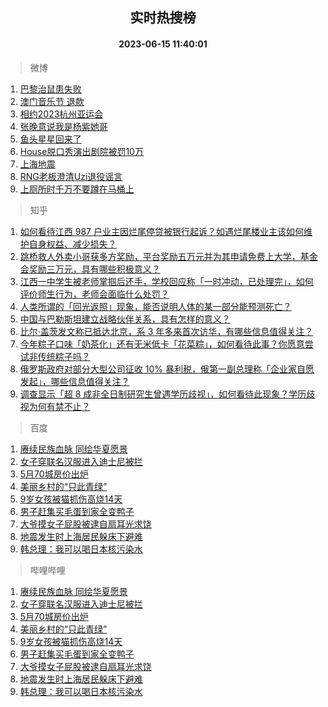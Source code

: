 <div align="center"><h2>实时热搜榜</h2><h4>2023-06-15 11:40:01</h4></div>

> 微博  

1. [巴黎治鼠患失败](https://s.weibo.com/weibo?q=%E5%B7%B4%E9%BB%8E%E6%B2%BB%E9%BC%A0%E6%82%A3%E5%A4%B1%E8%B4%A5&t=31&band_rank=1&Refer=top)<br />
2. [澳门音乐节 退款](https://s.weibo.com/weibo?q=%E6%BE%B3%E9%97%A8%E9%9F%B3%E4%B9%90%E8%8A%82%20%E9%80%80%E6%AC%BE&t=31&band_rank=2&Refer=top)<br />
3. [相约2023杭州亚运会](https://s.weibo.com/weibo?q=%23%E7%9B%B8%E7%BA%A62023%E6%9D%AD%E5%B7%9E%E4%BA%9A%E8%BF%90%E4%BC%9A%23&t=31&band_rank=3&Refer=top)<br />
4. [张晚意说我是杨紫她哥](https://s.weibo.com/weibo?q=%23%E5%BC%A0%E6%99%9A%E6%84%8F%E8%AF%B4%E6%88%91%E6%98%AF%E6%9D%A8%E7%B4%AB%E5%A5%B9%E5%93%A5%23&t=31&band_rank=4&Refer=top)<br />
5. [鱼头星星回来了](https://s.weibo.com/weibo?q=%E9%B1%BC%E5%A4%B4%E6%98%9F%E6%98%9F%E5%9B%9E%E6%9D%A5%E4%BA%86&t=31&band_rank=5&Refer=top)<br />
6. [House脱口秀演出剧院被罚10万](https://s.weibo.com/weibo?q=%23House%E8%84%B1%E5%8F%A3%E7%A7%80%E6%BC%94%E5%87%BA%E5%89%A7%E9%99%A2%E8%A2%AB%E7%BD%9A10%E4%B8%87%23&t=31&band_rank=6&Refer=top)<br />
7. [上海地震](https://s.weibo.com/weibo?q=%E4%B8%8A%E6%B5%B7%E5%9C%B0%E9%9C%87&t=31&band_rank=7&Refer=top)<br />
8. [RNG老板澄清Uzi退役谣言](https://s.weibo.com/weibo?q=%23RNG%E8%80%81%E6%9D%BF%E6%BE%84%E6%B8%85Uzi%E9%80%80%E5%BD%B9%E8%B0%A3%E8%A8%80%23&t=31&band_rank=8&Refer=top)<br />
9. [上厕所时千万不要蹲在马桶上](https://s.weibo.com/weibo?q=%23%E4%B8%8A%E5%8E%95%E6%89%80%E6%97%B6%E5%8D%83%E4%B8%87%E4%B8%8D%E8%A6%81%E8%B9%B2%E5%9C%A8%E9%A9%AC%E6%A1%B6%E4%B8%8A%23&t=31&band_rank=9&Refer=top)<br />

> 知乎  

1. [如何看待江西 987 户业主因烂尾停贷被银行起诉？如遇烂尾楼业主该如何维护自身权益、减少损失？](https://www.zhihu.com/question/606249895)<br />
2. [跳桥救人外卖小哥获多方奖励，平台奖励五万元并为其申请免费上大学，基金会奖励三万元，具有哪些积极意义？](https://www.zhihu.com/question/606578224)<br />
3. [江西一中学生被老师掌掴后还手，学校回应称「一时冲动，已处理完」，如何评价师生行为，老师会面临什么处罚？](https://www.zhihu.com/question/606355810)<br />
4. [人类所谓的「回光返照」现象，能否说明人体的某一部分能预测死亡？](https://www.zhihu.com/question/604924796)<br />
5. [中国与巴勒斯坦建立战略伙伴关系，具有怎样的意义？](https://www.zhihu.com/question/606588484)<br />
6. [比尔·盖茨发文称已抵达北京，系 3 年多来首次访华，有哪些信息值得关注？](https://www.zhihu.com/question/606659062)<br />
7. [今年粽子口味「奶茶化」还有无米低卡「花菜粽」，如何看待此事？你愿意尝试非传统粽子吗？](https://www.zhihu.com/question/606587455)<br />
8. [俄罗斯政府对部分大型公司征收 10% 暴利税，俄第一副总理称「企业家自愿发起」，哪些信息值得关注？](https://www.zhihu.com/question/606574864)<br />
9. [调查显示「超 8 成非全日制研究生曾遇学历歧视」，如何看待此现象？学历歧视为何有禁不止？](https://www.zhihu.com/question/606123591)<br />

> 百度  

1. [赓续民族血脉 同绘华夏愿景](https://www.baidu.com/s?wd=%E8%B5%93%E7%BB%AD%E6%B0%91%E6%97%8F%E8%A1%80%E8%84%89+%E5%90%8C%E7%BB%98%E5%8D%8E%E5%A4%8F%E6%84%BF%E6%99%AF&sa=fyb_news&rsv_dl=fyb_news)<br />
2. [女子穿联名汉服进入迪士尼被拦](https://www.baidu.com/s?wd=%E5%A5%B3%E5%AD%90%E7%A9%BF%E8%81%94%E5%90%8D%E6%B1%89%E6%9C%8D%E8%BF%9B%E5%85%A5%E8%BF%AA%E5%A3%AB%E5%B0%BC%E8%A2%AB%E6%8B%A6&sa=fyb_news&rsv_dl=fyb_news)<br />
3. [5月70城房价出炉](https://www.baidu.com/s?wd=5%E6%9C%8870%E5%9F%8E%E6%88%BF%E4%BB%B7%E5%87%BA%E7%82%89&sa=fyb_news&rsv_dl=fyb_news)<br />
4. [美丽乡村的“只此青绿”](https://www.baidu.com/s?wd=%E7%BE%8E%E4%B8%BD%E4%B9%A1%E6%9D%91%E7%9A%84%E2%80%9C%E5%8F%AA%E6%AD%A4%E9%9D%92%E7%BB%BF%E2%80%9D&sa=fyb_news&rsv_dl=fyb_news)<br />
5. [9岁女孩被猫抓伤高烧14天](https://www.baidu.com/s?wd=9%E5%B2%81%E5%A5%B3%E5%AD%A9%E8%A2%AB%E7%8C%AB%E6%8A%93%E4%BC%A4%E9%AB%98%E7%83%A714%E5%A4%A9&sa=fyb_news&rsv_dl=fyb_news)<br />
6. [男子赶集买毛蛋到家全变鸭子](https://www.baidu.com/s?wd=%E7%94%B7%E5%AD%90%E8%B5%B6%E9%9B%86%E4%B9%B0%E6%AF%9B%E8%9B%8B%E5%88%B0%E5%AE%B6%E5%85%A8%E5%8F%98%E9%B8%AD%E5%AD%90&sa=fyb_news&rsv_dl=fyb_news)<br />
7. [大爷摸女子屁股被逮自扇耳光求饶](https://www.baidu.com/s?wd=%E5%A4%A7%E7%88%B7%E6%91%B8%E5%A5%B3%E5%AD%90%E5%B1%81%E8%82%A1%E8%A2%AB%E9%80%AE%E8%87%AA%E6%89%87%E8%80%B3%E5%85%89%E6%B1%82%E9%A5%B6&sa=fyb_news&rsv_dl=fyb_news)<br />
8. [地震发生时上海居民躲床下避难](https://www.baidu.com/s?wd=%E5%9C%B0%E9%9C%87%E5%8F%91%E7%94%9F%E6%97%B6%E4%B8%8A%E6%B5%B7%E5%B1%85%E6%B0%91%E8%BA%B2%E5%BA%8A%E4%B8%8B%E9%81%BF%E9%9A%BE&sa=fyb_news&rsv_dl=fyb_news)<br />
9. [韩总理：我可以喝日本核污染水](https://www.baidu.com/s?wd=%E9%9F%A9%E6%80%BB%E7%90%86%EF%BC%9A%E6%88%91%E5%8F%AF%E4%BB%A5%E5%96%9D%E6%97%A5%E6%9C%AC%E6%A0%B8%E6%B1%A1%E6%9F%93%E6%B0%B4&sa=fyb_news&rsv_dl=fyb_news)<br />

> 哔哩哔哩  

1. [赓续民族血脉 同绘华夏愿景](https://www.baidu.com/s?wd=%E8%B5%93%E7%BB%AD%E6%B0%91%E6%97%8F%E8%A1%80%E8%84%89+%E5%90%8C%E7%BB%98%E5%8D%8E%E5%A4%8F%E6%84%BF%E6%99%AF&sa=fyb_news&rsv_dl=fyb_news)<br />
2. [女子穿联名汉服进入迪士尼被拦](https://www.baidu.com/s?wd=%E5%A5%B3%E5%AD%90%E7%A9%BF%E8%81%94%E5%90%8D%E6%B1%89%E6%9C%8D%E8%BF%9B%E5%85%A5%E8%BF%AA%E5%A3%AB%E5%B0%BC%E8%A2%AB%E6%8B%A6&sa=fyb_news&rsv_dl=fyb_news)<br />
3. [5月70城房价出炉](https://www.baidu.com/s?wd=5%E6%9C%8870%E5%9F%8E%E6%88%BF%E4%BB%B7%E5%87%BA%E7%82%89&sa=fyb_news&rsv_dl=fyb_news)<br />
4. [美丽乡村的“只此青绿”](https://www.baidu.com/s?wd=%E7%BE%8E%E4%B8%BD%E4%B9%A1%E6%9D%91%E7%9A%84%E2%80%9C%E5%8F%AA%E6%AD%A4%E9%9D%92%E7%BB%BF%E2%80%9D&sa=fyb_news&rsv_dl=fyb_news)<br />
5. [9岁女孩被猫抓伤高烧14天](https://www.baidu.com/s?wd=9%E5%B2%81%E5%A5%B3%E5%AD%A9%E8%A2%AB%E7%8C%AB%E6%8A%93%E4%BC%A4%E9%AB%98%E7%83%A714%E5%A4%A9&sa=fyb_news&rsv_dl=fyb_news)<br />
6. [男子赶集买毛蛋到家全变鸭子](https://www.baidu.com/s?wd=%E7%94%B7%E5%AD%90%E8%B5%B6%E9%9B%86%E4%B9%B0%E6%AF%9B%E8%9B%8B%E5%88%B0%E5%AE%B6%E5%85%A8%E5%8F%98%E9%B8%AD%E5%AD%90&sa=fyb_news&rsv_dl=fyb_news)<br />
7. [大爷摸女子屁股被逮自扇耳光求饶](https://www.baidu.com/s?wd=%E5%A4%A7%E7%88%B7%E6%91%B8%E5%A5%B3%E5%AD%90%E5%B1%81%E8%82%A1%E8%A2%AB%E9%80%AE%E8%87%AA%E6%89%87%E8%80%B3%E5%85%89%E6%B1%82%E9%A5%B6&sa=fyb_news&rsv_dl=fyb_news)<br />
8. [地震发生时上海居民躲床下避难](https://www.baidu.com/s?wd=%E5%9C%B0%E9%9C%87%E5%8F%91%E7%94%9F%E6%97%B6%E4%B8%8A%E6%B5%B7%E5%B1%85%E6%B0%91%E8%BA%B2%E5%BA%8A%E4%B8%8B%E9%81%BF%E9%9A%BE&sa=fyb_news&rsv_dl=fyb_news)<br />
9. [韩总理：我可以喝日本核污染水](https://www.baidu.com/s?wd=%E9%9F%A9%E6%80%BB%E7%90%86%EF%BC%9A%E6%88%91%E5%8F%AF%E4%BB%A5%E5%96%9D%E6%97%A5%E6%9C%AC%E6%A0%B8%E6%B1%A1%E6%9F%93%E6%B0%B4&sa=fyb_news&rsv_dl=fyb_news)<br />
